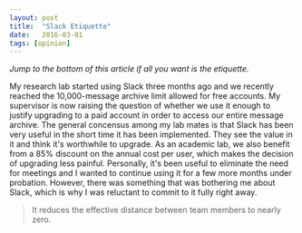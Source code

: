```yaml
---
layout: post
title:  "Slack Etiquette"
date:   2016-03-01
tags: [opinion]
---
```


*Jump to the bottom of this article if all you want is the etiquette.*

My research lab started using Slack three months ago and we recently reached the 
10,000-message archive limit allowed for free accounts. 
My supervisor is now raising the question of whether we use it enough to justify
upgrading to a paid account in order to access our entire message archive.
The general concensus among my lab mates is that Slack has been very useful in 
the short time it has been implemented. 
They see the value in it and think it's worthwhile to upgrade. 
As an academic lab, we also benefit from a 85% discount on the annual cost per
user, which makes the decision of upgrading less painful. 
Personally, it's been useful to eliminate the need for meetings and I wanted to
continue using it for a few more months under probation. 
However, there was something that was bothering me about Slack, which is why
I was reluctant to commit to it fully right away. 

> It reduces the effective distance between team members to nearly zero.

